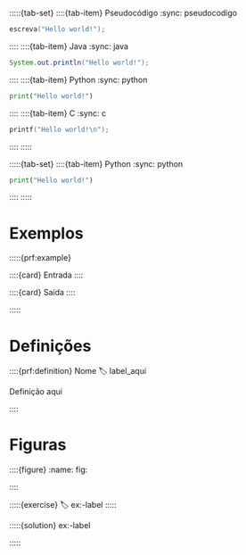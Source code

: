 
<!-- TABSET -->
:::::{tab-set}
::::{tab-item} Pseudocódigo
:sync: pseudocodigo

```c
escreva("Hello world!");
```

::::
::::{tab-item} Java
:sync: java

```java
System.out.println("Hello world!");
```

::::
::::{tab-item} Python
:sync: python

```python
print("Hello world!")
```

::::
::::{tab-item} C
:sync: c

```c
printf("Hello world!\n");
```

::::
:::::

<!-- TABSET 1 aba -->

:::::{tab-set}
::::{tab-item} Python
:sync: python

```python
print("Hello world!")
```
::::
:::::

# Exemplos

:::::{prf:example}

::::{card} Entrada
::::

::::{card} Saída
::::

:::::


# Definições

::::{prf:definition} Nome
:label: label_aqui

Definição aqui

::::


# Figuras

::::{figure} <url>
:name: fig:<tag>

<legenda>
::::

:::::{exercise}
:label: ex:<conteudo>-label
:::::

:::::{solution} ex:<conteudo>-label

:::::
